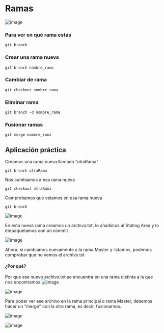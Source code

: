 <h1>Ramas</h1>

![image](https://user-images.githubusercontent.com/67286095/140610785-7c7bc2e1-eed9-457b-b2f5-27a7300557c5.png)

### Para ver en qué rama estás

```
git branch
```
### Crear una rama nueva

```
git branch nombre_rama
```

### Cambiar de rama

```
git checkout nombre_rama
```

### Eliminar rama

```
git branch -d nombre_rama
```

### Fusionar ramas

```
git merge nombre_rama
```
<h2>Aplicación práctica</h2>

Creamos una rama nueva llamada "otraRama"

```
git branch otraRama
```
Nos cambiamos a esa rama nueva 
```
git checkout otraRama
```
Comprobamos que estamos en esa rama nueva 

```
git branch 
```
![image](https://user-images.githubusercontent.com/67286095/140611514-d1c359da-bb5c-4cd5-b2e3-975d8fef65e9.png)

En esta nueva rama creamos un archivo.txt, lo añadimos al Stating Area y lo empaquetamos con un commit

![image](https://user-images.githubusercontent.com/67286095/140611899-366a4aa9-9411-4921-a819-5c9161967814.png)

Ahora, si cambiamos nuevamente a la rama Master y listamos, podemos comprobar que no vemos el archivo.txt

#### ¿Por qué?

Por que ese nuevo archivo.txt se encuentra en una rama distinta a la que nos encontramos
![image](https://user-images.githubusercontent.com/67286095/140612159-0c4ca0cc-0875-42cf-a995-a298a6735ed7.png)

![image](https://user-images.githubusercontent.com/67286095/140612005-ceb689cc-9ddc-46e6-92ad-1b5d98d745b8.png)

Para poder ver ese archivo en la rama principal o rama Master, debemos hacer un "merge" con la otra rama, es decir, fusionarnos.

![image](https://user-images.githubusercontent.com/67286095/140612214-8586366c-5ea9-4060-83a7-34ab648ed857.png)


![image](https://user-images.githubusercontent.com/67286095/140612070-7ef6205e-0168-44dc-a137-a643fafba838.png)








